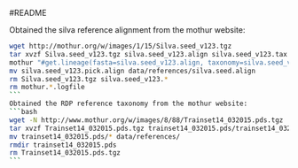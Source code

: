 #README

Obtained the silva reference alignment from the mothur website:
```bash
wget http://mothur.org/w/images/1/15/Silva.seed_v123.tgz
tar xvzf Silva.seed_v123.tgz silva.seed_v123.align silva.seed_v123.tax
mothur "#get.lineage(fasta=silva.seed_v123.align, taxonomy=silva.seed_v123.tax, taxon=Bacteria);degap.seqs(fasta=silva.seed_v123.pick.align, processors=8)"
mv silva.seed_v123.pick.align data/references/silva.seed.align
rm Silva.seed_v123.tgz silva.seed_v123.*
rm mothur.*.logfile
`​``
Obtained the RDP reference taxonomy from the mothur website:
```bash
wget -N http://www.mothur.org/w/images/8/88/Trainset14_032015.pds.tgz
tar xvzf Trainset14_032015.pds.tgz trainset14_032015.pds/trainset14_032015.pds.*
mv trainset14_032015.pds/* data/references/
rmdir trainset14_032015.pds
rm Trainset14_032015.pds.tgz
`​``
